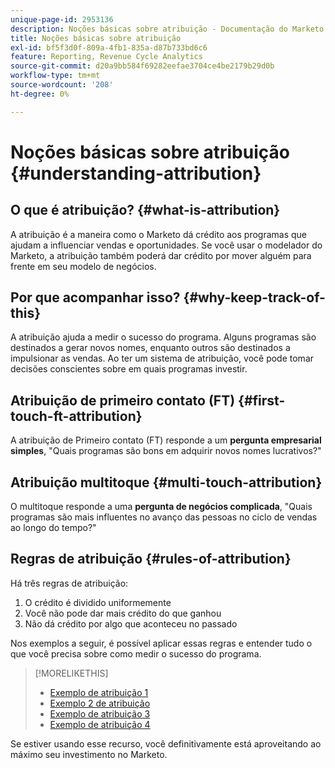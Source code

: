 ```yaml
---
unique-page-id: 2953136
description: Noções básicas sobre atribuição - Documentação do Marketo - Documentação do produto
title: Noções básicas sobre atribuição
exl-id: bf5f3d0f-809a-4fb1-835a-d87b733bd6c6
feature: Reporting, Revenue Cycle Analytics
source-git-commit: d20a9bb584f69282eefae3704ce4be2179b29d0b
workflow-type: tm+mt
source-wordcount: '208'
ht-degree: 0%

---
```


# Noções básicas sobre atribuição {#understanding-attribution}

## O que é atribuição? {#what-is-attribution}

A atribuição é a maneira como o Marketo dá crédito aos programas que ajudam a influenciar vendas e oportunidades. Se você usar o modelador do Marketo, a atribuição também poderá dar crédito por mover alguém para frente em seu modelo de negócios.

## Por que acompanhar isso? {#why-keep-track-of-this}

A atribuição ajuda a medir o sucesso do programa. Alguns programas são destinados a gerar novos nomes, enquanto outros são destinados a impulsionar as vendas. Ao ter um sistema de atribuição, você pode tomar decisões conscientes sobre em quais programas investir.

## Atribuição de primeiro contato (FT) {#first-touch-ft-attribution}

A atribuição de Primeiro contato (FT) responde a um **pergunta empresarial simples**, &quot;Quais programas são bons em adquirir novos nomes lucrativos?&quot;

## Atribuição multitoque {#multi-touch-attribution}

O multitoque responde a uma **pergunta de negócios complicada**, &quot;Quais programas são mais influentes no avanço das pessoas no ciclo de vendas ao longo do tempo?&quot;

## Regras de atribuição {#rules-of-attribution}

Há três regras de atribuição:

1. O crédito é dividido uniformemente
1. Você não pode dar mais crédito do que ganhou
1. Não dá crédito por algo que aconteceu no passado

Nos exemplos a seguir, é possível aplicar essas regras e entender tudo o que você precisa sobre como medir o sucesso do programa.

>[!MORELIKETHIS]
>
>* [Exemplo de atribuição 1](/help/marketo/product-docs/reporting/revenue-cycle-analytics/revenue-tools/attribution/attribution-example-1.md)
>* [Exemplo 2 de atribuição](/help/marketo/product-docs/reporting/revenue-cycle-analytics/revenue-tools/attribution/attribution-example-2.md)
>* [Exemplo de atribuição 3](/help/marketo/product-docs/reporting/revenue-cycle-analytics/revenue-tools/attribution/attribution-example-3.md)
>* [Exemplo de atribuição 4](/help/marketo/product-docs/reporting/revenue-cycle-analytics/revenue-tools/attribution/attribution-example-4.md)

Se estiver usando esse recurso, você definitivamente está aproveitando ao máximo seu investimento no Marketo.
